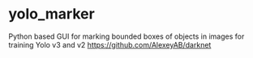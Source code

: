 # yolo_marker
Python based GUI for marking bounded boxes of objects in images for training Yolo v3 and v2 https://github.com/AlexeyAB/darknet
